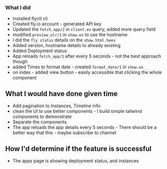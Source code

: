### What I did
- Installed flyctl cli 
- Created fly.io account - generated API key
- Updated the `fetch_app/2` in `client.ex` query, added more query field
- modified `preview_ulr/1` in `show.ex` to use the hostname
- I did the `fly status` details on the `show.html.heex` 
- Added version, hostname details to already existing
- Added Deployment status
- App reloads `fetch_app/1` after every 5 seconds - not the best approach though
- added Times to format date - created `format_date/1` in `show.ex`
- on index - added view button - easily accessible that clicking the whole component



## What I would have done given time
 - Add pagination to Instances, Timeline info
 - clean the UI to use better components - I build simple tailwind components to demonstrate 
 - Separate the components
 - The app reloads the app details every 5 seconds - There should be a better way that this - maybe subscribe to channel


## How I'd determine if the feature is successful
 - The apps page is showing deployment status, and instances
